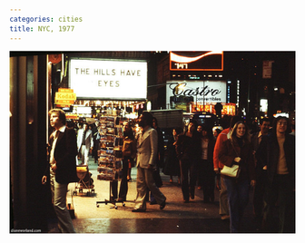 ```yaml
---
categories: cities
title: NYC, 1977
---
```


![nyc1977](https://raw.githubusercontent.com/muneer78/muneer78.github.io/master/images/NYC3.jpg)



